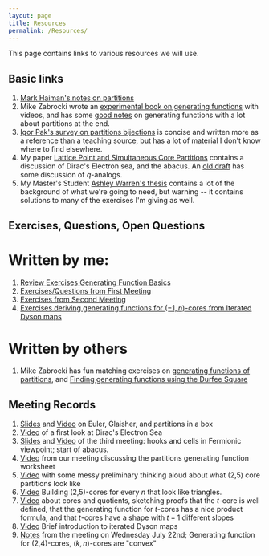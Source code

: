 ```yaml
---
layout: page
title: Resources
permalink: /Resources/
---
```


This page contains links to various resources we will use.

Basic links
---

1. [Mark Haiman's notes on partitions](https://math.berkeley.edu/~mhaiman/math172-spring10/partitions.pdf)
2. Mike Zabrocki wrote an [experimental book on generating functions](http://garsia.math.yorku.ca/~zabrocki/MMM1/) with videos, and has some [good notes](http://garsia.math.yorku.ca/~zabrocki/math4160f19/notes/ch4_generating_functions.pdf) on generating functions with a lot about partitions at the end. 
3. [Igor Pak's survey on partitions bijections](https://www.math.ucla.edu/~pak/papers/psurvey.pdf) is concise and written more as a reference than a teaching source, but has a lot of material I don't know where to find elsewhere.
4. My paper [Lattice Point and Simultaneous Core Partitions](https://arxiv.org/abs/1502.07934) contains a discussion of Dirac's Electron sea, and the abacus.  An [old draft](https://arxiv.org/pdf/1502.07934v1.pdf) has some discussion of $q$-analogs.
5. My Master's Student [Ashley Warren's thesis](/Partitions-Lab/LaTeX/WarrenFinal.pdf) contains a lot of the background of what we're going to need, but warning -- it contains solutions to many of the exercises I'm giving as well.




Exercises, Questions, Open Questions
---

Written by me:
===

1. [Review Exercises Generating Function Basics](/Partitions-Lab/LaTeX/GeneratingFunctionsBasicExercises.pdf)
2. [Exercises/Questions from First Meeting](/Partitions-Lab/LaTeX/Introduction.pdf)
3. [Exercises from Second Meeting](/Partitions-Lab/LaTeX/SecondMeeting.pdf)
4. [Exercises deriving generating functions for $(-1,n)$-cores from Iterated Dyson maps](/Partitions-Lab-/LaTeX/TwoCoreExercises.pdf)


Written by others
===
1. Mike Zabrocki has fun matching exercises on [generating functions of partitions](http://garsia.math.yorku.ca/~zabrocki/math4160f19/files/partitionsmatching.pdf), and [Finding generating functions using the Durfee Square](http://garsia.math.yorku.ca/~zabrocki/math4160f19/files/partitionnotmatching.pdf)


Meeting Records
---
1. [Slides](/Partitions-Lab/LaTeX/SecondMeeting.pdf) and [Video](https://eu-lti.bbcollab.com/recording/68fb53850aaa4dbbaf0715e1b0233cff) on Euler, Glaisher, and partitions in a box 
2. [Video](https://eu-lti.bbcollab.com/recording/079b842754b74a07a1e0f6ec9b7b20f6) of a first look at Dirac's Electron Sea
3. [Slides](/Partitions-Lab/LaTeX/ThirdMeeting.pdf) and [Video](https://eu-lti.bbcollab.com/recording/1ec836689655464881395d23344bbc92) of the third meeting: hooks and cells in Fermionic viewpoint; start of abacus.
4. [Video](https://eu-lti.bbcollab.com/recording/ed419f35e89a48699fc93ab1f0a2f253) from our meeting discussing the partitions generating function worksheet
5. [Video](https://eu-lti.bbcollab.com/recording/1360b8c8ca9a4fba81f780fd240fdb3c) with some messy preliminary thinking aloud about what (2,5) core partitions look like
6. [Video](https://eu-lti.bbcollab.com/recording/6d147bb2132c4716ab64d593a1ab50d0) Building (2,5)-cores for every $n$ that look like triangles.
7. [Video](https://eu-lti.bbcollab.com/recording/1c808ae4067447dfb711d401b13477ef) about cores and quotients, sketching proofs that the $t$-core is well defined, that the generating function for $t$-cores has a nice product formula, and that $t$-cores have a shape with $t-1$ different slopes
8. [Video](https://eu-lti.bbcollab.com/recording/5b5d662d95a94609ab4e19661bc2f4d9) Brief introduction to iterated Dyson maps
9. [Notes](/Partitions-Lab/LaTeX/MeetingNotesWed22.pdf) from the meeting on Wednesday July 22nd; Generating function for (2,4)-cores, $(k,n)$-cores are "convex"